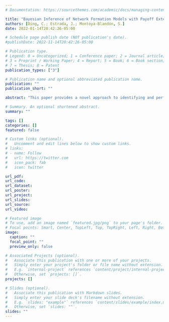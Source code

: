 ```yaml
---
# Documentation: https://sourcethemes.com/academic/docs/managing-content/

title: "Bayesian Inference of Network Formation Models with Payoff Externalities"
authors: [Ding, C.; Estrada, J.; Montoya-Blandón, S.]
date: 2022-01-14T20:42:26-05:00

# Schedule page publish date (NOT publication's date).
#publishDate: 2022-11-14T20:42:26-05:00

# Publication type.
# Legend: 0 = Uncategorized; 1 = Conference paper; 2 = Journal article;
# 3 = Preprint / Working Paper; 4 = Report; 5 = Book; 6 = Book section;
# 7 = Thesis; 8 = Patent
publication_types: ["3"]

# Publication name and optional abbreviated publication name.
publication: ""
publication_short: ""

abstract: "This paper provides a novel approach to identifying and performing inference on the utility parameters of a network formation model with payoff externalities using observed network data. The existence of externalities induces an issue of multiple equilibria. Under the assumption that a predetermined probability distribution exists over the set of all possible equilibrium networks, we show that local point identification of the parameters of interest is possible. We propose a Bayesian estimation method to conduct statistical inference of the structural payoff coefficients. We address the issue of high-dimensional numerical integration by proposing a  composite likelihood function based on the marginal distribution of all the possible subgraphs forming the observed network. We show that the use of a composite likelihood induces misspecification. We characterize the Kullback-Leibler distance that measures the misspecification error. We present an empirical application to model the network formation process of individuals creating social connections in villages in Karnataka, India. We find strong evidence of homophily effects."

# Summary. An optional shortened abstract.
summary: ""

tags: []
categories: []
featured: false

# Custom links (optional).
#   Uncomment and edit lines below to show custom links.
# links:
# - name: Follow
#   url: https://twitter.com
#   icon_pack: fab
#   icon: twitter

url_pdf: 
url_code:
url_dataset:
url_poster:
url_project:
url_slides:
url_source:
url_video:

# Featured image
# To use, add an image named `featured.jpg/png` to your page's folder. 
# Focal points: Smart, Center, TopLeft, Top, TopRight, Left, Right, BottomLeft, Bottom, BottomRight.
image:
  caption: ""
  focal_point: ""
  preview_only: false

# Associated Projects (optional).
#   Associate this publication with one or more of your projects.
#   Simply enter your project's folder or file name without extension.
#   E.g. `internal-project` references `content/project/internal-project/index.md`.
#   Otherwise, set `projects: []`.
projects: []

# Slides (optional).
#   Associate this publication with Markdown slides.
#   Simply enter your slide deck's filename without extension.
#   E.g. `slides: "example"` references `content/slides/example/index.md`.
#   Otherwise, set `slides: ""`.
slides: ""
---
```

